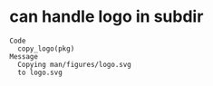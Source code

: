 # can handle logo in subdir

    Code
      copy_logo(pkg)
    Message
      Copying man/figures/logo.svg
      to logo.svg


